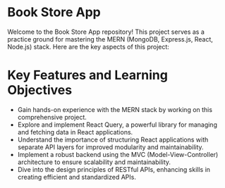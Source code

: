 # Book Store App
Welcome to the Book Store App repository! This project serves as a practice ground for mastering the MERN (MongoDB, Express.js, React, Node.js) stack. Here are the key aspects of this project:

# Key Features and Learning Objectives

* Gain hands-on experience with the MERN stack by working on this comprehensive project.
* Explore and implement React Query, a powerful library for managing and fetching data in React applications.
* Understand the importance of structuring React applications with separate API layers for improved modularity and maintainability.
* Implement a robust backend using the MVC (Model-View-Controller) architecture to ensure scalability and maintainability.
* Dive into the design principles of RESTful APIs, enhancing skills in creating efficient and standardized APIs.
